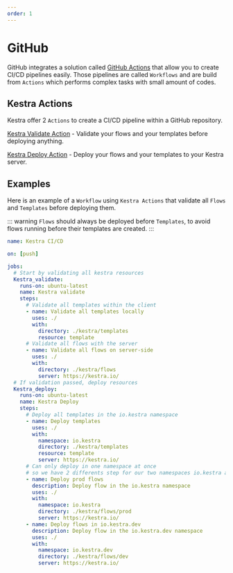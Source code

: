 ```yaml
---
order: 1
---
```


# GitHub

GitHub integrates a solution called [GitHub Actions](https://github.com/features/actions) that allow you
to create CI/CD pipelines easily.
Those pipelines are called `Workflows` and are build from `Actions` which
performs complex tasks with small amount of codes.

## Kestra Actions

Kestra offer 2 `Actions` to create a CI/CD pipeline within a GitHub repository.

[Kestra Validate Action](https://github.com/kestra-io/validate-action/releases) - Validate your flows and your templates before deploying anything.

[Kestra Deploy Action](https://github.com/kestra-io/deploy-action/releases) - Deploy your flows and your templates to your Kestra server.

## Examples

Here is an example of a `Workflow` using `Kestra Actions` that validate all `Flows` and `Templates` before deploying them.

::: warning
`Flows` should always be deployed before `Templates`, to avoid flows running before their templates are created.
:::

```yaml
name: Kestra CI/CD

on: [push]

jobs:
  # Start by validating all kestra resources
  Kestra_validate:
    runs-on: ubuntu-latest
    name: Kestra validate
    steps:
      # Validate all templates within the client
      - name: Validate all templates locally
        uses: ./
        with:
          directory: ./kestra/templates
          resource: template
      # Validate all flows with the server
      - name: Validate all flows on server-side
        uses: ./
        with:
          directory: ./kestra/flows
          server: https://kestra.io/
  # If validation passed, deploy resources
  Kestra_deploy:
    runs-on: ubuntu-latest
    name: Kestra Deploy
    steps:
      # Deploy all templates in the io.kestra namespace
      - name: Deploy templates
        uses: ./
        with:
          namespace: io.kestra
          directory: ./kestra/templates
          resource: template
          server: https://kestra.io/
      # Can only deploy in one namespace at once
      # so we have 2 differents step for our two namespaces io.kestra and io.kestra.dev
      - name: Deploy prod flows
        description: Deploy flow in the io.kestra namespace
        uses: ./
        with:
          namespace: io.kestra
          directory: ./kestra/flows/prod
          server: https://kestra.io/
      - name: Deploy flows in io.kestra.dev
        description: Deploy flow in the io.kestra.dev namespace
        uses: ./
        with:
          namespace: io.kestra.dev
          directory: ./kestra/flows/dev
          server: https://kestra.io/
```